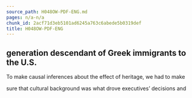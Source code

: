 ```yaml
---
source_path: H048OW-PDF-ENG.md
pages: n/a-n/a
chunk_id: 2acf71d3eb5101ad6245a763c6abede5b0319def
title: H048OW-PDF-ENG
---
```

## generation descendant of Greek immigrants to the U.S.

To make causal inferences about the effect of heritage, we had to make

sure that cultural background was what drove executives’ decisions and
